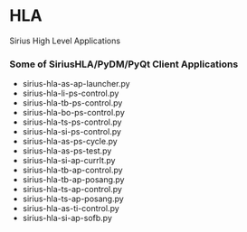 # HLA
Sirius High Level Applications

### Some of SiriusHLA/PyDM/PyQt Client Applications
* sirius-hla-as-ap-launcher.py
* sirius-hla-li-ps-control.py
* sirius-hla-tb-ps-control.py
* sirius-hla-bo-ps-control.py
* sirius-hla-ts-ps-control.py
* sirius-hla-si-ps-control.py
* sirius-hla-as-ps-cycle.py
* sirius-hla-as-ps-test.py
* sirius-hla-si-ap-currlt.py
* sirius-hla-tb-ap-control.py
* sirius-hla-tb-ap-posang.py
* sirius-hla-ts-ap-control.py
* sirius-hla-ts-ap-posang.py
* sirius-hla-as-ti-control.py
* sirius-hla-si-ap-sofb.py
